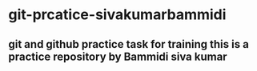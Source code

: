 # git-prcatice-sivakumarbammidi
git and github practice task for training
this is a practice repository by Bammidi siva kumar 
----------------------------------------------------
